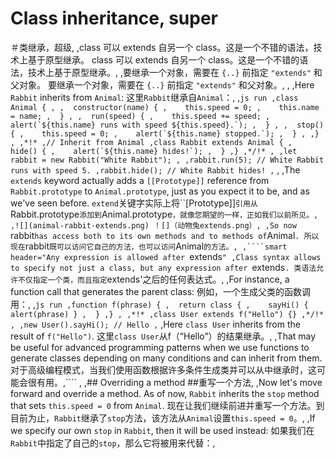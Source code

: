 # Class inheritance, super＃类继承，超级,,class 可以 extends 自另一个 class。这是一个不错的语法，技术上基于原型继承。class 可以 extends 自另一个 class。这是一个不错的语法，技术上基于原型继承。,,要继承一个对象，需要在 `{..}` 前指定 `"extends"` 和父对象。要继承一个对象，需要在 `{..}` 前指定 `"extends"` 和父对象。,,,Here `Rabbit` inherits from `Animal`:这里`Rabbit`继承自`Animal`：,,```js run,class Animal {,,  constructor(name) {,    this.speed = 0;,    this.name = name;,  },,  run(speed) {,    this.speed += speed;,    alert(`${this.name} runs with speed ${this.speed}.`);,  },,  stop() {,    this.speed = 0;,    alert(`${this.name} stopped.`);,  },,},,*!*,// Inherit from Animal,class Rabbit extends Animal {,  hide() {,    alert(`${this.name} hides!`);,  },},*/!*,,let rabbit = new Rabbit("White Rabbit");,,rabbit.run(5); // White Rabbit runs with speed 5.,rabbit.hide(); // White Rabbit hides!,```,,The `extends` keyword actually adds a `[[Prototype]]` reference from `Rabbit.prototype` to `Animal.prototype`, just as you expect it to be, and as we've seen before.`extend`关键字实际上将``[Prototype]]`引用从`Rabbit.prototype`添加到`Animal.prototype`，就像您期望的一样，正如我们以前所见。,,![](animal-rabbit-extends.png)！[]（动物兔extends.png）,,So now `rabbit` has access both to its own methods and to methods of `Animal`.所以现在`rabbit`既可以访问它自己的方法，也可以访问`Animal`的方法。,,````smart header="Any expression is allowed after `extends`",Class syntax allows to specify not just a class, but any expression after `extends`.类语法允许不仅指定一个类，而且指定`extends'之后的任何表达式。,,For instance, a function call that generates the parent class:例如，一个生成父类的函数调用：,,```js run,function f(phrase) {,  return class {,    sayHi() { alert(phrase) },  },},,*!*,class User extends f("Hello") {},*/!*,,new User().sayHi(); // Hello,```,Here `class User` inherits from the result of `f("Hello")`.这里`class User`从f（“Hello”）的结果继承。,,That may be useful for advanced programming patterns when we use functions to generate classes depending on many conditions and can inherit from them.对于高级编程模式，当我们使用函数根据许多条件生成类并可以从中继承时，这可能会很有用。,````,,## Overriding a method##重写一个方法,,Now let's move forward and override a method. As of now, `Rabbit` inherits the `stop` method that sets `this.speed = 0` from `Animal`.现在让我们继续前进并重写一个方法。到目前为止，`Rabbit`继承了`stop`方法，该方法从`Animal`设置`this.speed = 0`。,,If we specify our own `stop` in `Rabbit`, then it will be used instead:如果我们在`Rabbit`中指定了自己的`stop`，那么它将被用来代替：,